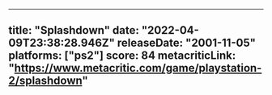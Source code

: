 
---
title: "Splashdown"
date: "2022-04-09T23:38:28.946Z"
releaseDate: "2001-11-05"
platforms: ["ps2"]
score: 84
metacriticLink: "https://www.metacritic.com/game/playstation-2/splashdown"
---
